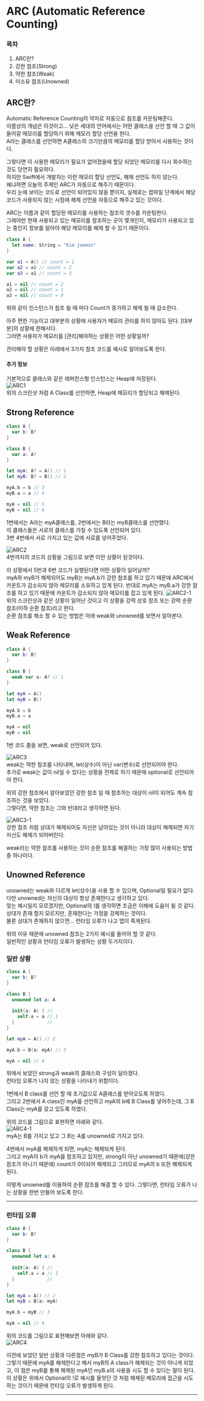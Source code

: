 # ARC (Automatic Reference Counting)
### 목차
1. ARC란?
2. 강한 참조(Strong)
3. 약한 참조(Weak)
4. 미소유 참조(Unowned)

## ARC란?
Automatic Reference Counting의 약자로 자동으로 참조를 카운팅해준다.  
이름상의 개념은 이것이고... 낮은 세대의 언어에서는 어떤 클래스을 선언 할 때 그 값이 들어갈 메모리를 할당하기 위해 메모리 할당 선언을 한다.  
A라는 클래스를 선언하면 A클래스의 크기만큼의 메모리를 할당 받아서 사용하는 것이다.

그렇다면 이 사용한 메모리가 필요가 없어졌을때 할당 되었던 메모리를 다시 회수하는 것도 당연히 필요하다.  
하지만 Swift에서 개발자는 이런 메모리 할당 선언도, 해제 선언도 하지 않는다.  
왜냐하면 오늘의 주제인 ARC가 자동으로 해주기 때문이다.  
우리 눈에 보이는 코드로 선언이 되어있지 않을 뿐이지, 실제로는 컴파일 단계에서 해당 코드가 사용되지 않는 시점에 해제 선언을 자동으로 해주고 있는 것이다.  

ARC는 이름과 같이 할당된 메모리를 사용하는 참조의 갯수를 카운팅한다.  
그래야만 현재 사용되고 있는 메모리를 참조하는 곳이 몇개인지, 메모리가 사용되고 있는 중인지 정보를 알아야 해당 메모리를 해제 할 수 있기 때문이다.  
```Swift
class A {
  let name: String = "Kim jaemin"
}

var a1 = A() // count = 1
var a2 = a1 // count = 2
var a3 = a1 // count = 3

a1 = nil // count = 2
a2 = nil // count = 1
a3 = nil // count = 0
```
위와 같이 인스턴스가 참조 될 때 마다 Count가 증가하고 해제 될 때 감소한다.  

아주 편한 기능이고 대부분의 상황에 사용자가 메모리 관리를 하지 않아도 된다.
[대부분]의 상황에 한해서다.  
그러면 사용자가 메모리를 [관리]해야하는 상황은 어떤 상황일까?

관리해야 할 상황은 아래에서 3가지 참조 코드를 예시로 알아보도록 한다.

#### 추가 정보
기본적으로 클래스와 같은 레퍼런스형 인스턴스는 Heap에 저장된다.  
![ARC1](https://user-images.githubusercontent.com/55477102/128631958-918f1afa-9678-4435-8071-65d66f04050b.png)  
위의 스크린샷 처럼 A Class를 선언하면, Heap에 메모리가 할당되고 해제된다.  

## Strong Reference
```Swift
class A {
  var b: B?
}

class B {
  var a: A?
}

let myA: A? = A() // 1
let myB: B? = B() // 2

myA.b = b // 3
myB.a = a // 4

myA = nil // 5
myB = nil // 6
```
1번에서는 A라는 myA클래스를, 2번에서는 B라는 myB클래스를 선언했다.  
이 클래스들은 서로의 클래스를 가질 수 있도록 선언되어 있다.  
3번 4번에서 서로 가지고 있는 값에 서로를 넣어주었다.  

![ARC2](https://user-images.githubusercontent.com/55477102/128632635-b216732e-f683-4ccf-9191-f124bde112e4.png)  
4번까지의 코드의 상황을 그림으로 보면 이런 상황이 된것이다.  

이 상황에서 5번과 6번 코드가 실행된다면 어떤 상황이 일어날까?  
myA와 myB가 해제되어도 myB는 myA.b가 강한 참조를 하고 있기 때문에 ARC에서 카운트가 감소되지 않아 메모리를 소유하고 있게 된다.
반대로 myA는 myB.a가 강한 참조를 하고 있기 때문에 카운트가 감소되지 않아 메모리를 잡고 있게 된다.
![ARC2-1](https://user-images.githubusercontent.com/55477102/128858172-71b86852-8fd2-44d7-9d32-a43a1c619a48.png)  
위의 스크린샷과 같은 상황이 일어난 것이고 이 상황을 강력 상호 참조 또는 강력 순환 참조(이하 순환 참조)라고 한다.  
순환 참조를 해소 할 수 있는 방법은 아래 weak와 unowned를 보면서 알아본다.  

## Weak Reference
```Swift
class A {
  var b: B?
}

class B {
  weak var a: A? // 1
}

let myA = A()
let myB = B()

myA.b = b
myB.a = a

myA = nil
myB = nil
```
1번 코드 줄을 보면, weak로 선언되어 있다.  

![ARC3](https://user-images.githubusercontent.com/55477102/128632637-abf79fa3-6fcd-4e68-b8a0-83d26b036834.png)  
weak는 약한 참조를 나타내며, let(상수)이 아닌 var(변수)로 선언되어야 한다.  
추가로 weak는 값이 nil일 수 있다는 상황을 전제로 하기 때문에 optional로 선언되어야 한다.  

위의 강한 참조에서 알아보았던 강한 참조 일 때 참조하는 대상이 nil이 되어도 계속 참조하는 것을 보았다.  
그렇다면, 약한 참조는 그와 반대라고 생각하면 된다.  

![ARC3-1](https://user-images.githubusercontent.com/55477102/128862550-41399d8e-28cf-4f8e-847b-adb73990d4d8.png)  
강한 참조 처럼 상대가 해제되어도 자신은 남아있는 것이 아니라 대상이 해제되면 자기 자신도 해제가 되어버린다.  

weak라는 약한 참조를 사용하는 것이 순환 참조를 해결하는 가장 많이 사용되는 방법 중 하나이다.

## Unowned Reference
unowned는 weak와 다르게 let(상수)을 사용 할 수 있으며, Optional일 필요가 없다.  
다만 unowned는 자신의 대상이 항상 존재한다고 생각하고 있다.  
맞는 예시일지 모르겠지만, Optional의 !를 생각하면 조금은 이해에 도움이 될 것 같다.  
상대가 존재 할지 모르지만, 존재한다는 가정을 강제하는 것이다.  
물론 상대가 존재하지 않으면... 런타임 오류가 나고 앱이 죽게된다.

위의 이유 때문에 unowned 참조는 2가지 예시를 들어야 할 것 같다.  
일반적인 상황과 런타임 오류가 발생하는 상황 두가지이다.  

### 일반 상황
```Swift
class A {
  var b: B?
}

class B {
  unowned let a: A
  
  init(a: A) { //
    self.a = a // 1
  }            // 
}

let myA = A() // 2

myA.b = B(a: myA) // 3

myA = nil // 4
```
위에서 보았던 strong과 weak의 클래스와 구성이 달라졌다.  
런타임 오류가 나지 않는 상황을 나타내기 위함이다.  

1번에서 B class를 선언 할 때 초기값으로 A클래스를 받아오도록 하였다.  
그리고 2번에서 A class인 myA를 선언하고 myA의 b에 B Class를 넣어주는데, 그 B Class는 myA를 갖고 있도록 하였다.  

위의 코드를 그림으로 표현하면 아래와 같다.  
![ARC4-1](https://user-images.githubusercontent.com/55477102/128867059-0062140a-9cdd-4e5e-ab58-46f197d69329.png)  
myA는 B를 가지고 있고 그 B는 A를 unowned로 가지고 있다.  

4번에서 myA를 해제하게 되면, myA는 해제되게 된다.  
그리고 myA의 b가 myA를 참조하고 있지만, strong이 아닌 unowned기 때문에(강한 참조가 아니기 때문에) count가 0이되어 해제되고 그러므로 myA의 b 또한 해제되게 된다.  

이렇게 unowned를 이용하여 순환 참조를 해결 할 수 있다.
그렇다면, 런타임 오류가 나는 상황을 한번 만들어 보도록 한다.  
***  
### 런타임 오류
```Swift
class A {
  var b: B?
}

class B {
  unowned let a: A
  
  init(a: A) { //
    self.a = a // 1
  }            // 
}

let myA = A() // 2
let myB = B(a: myA)

myA.b = myB // 3

myA = nil // 4
```
위의 코드를 그림으로 표현해보면 아래와 같다.  
![ARC4](https://user-images.githubusercontent.com/55477102/128867953-b4080623-45ed-4129-8fac-8a1bb20c9d2e.png)

이전에 보았던 일반 상황과 다른점은 myB가 B Class를 강한 참조하고 있다는 것이다.  
그렇기 때문에 myA를 해제한다고 해서 myB의 A class가 해제되는 것이 아니게 되었고, 이 점은 myB를 통해 해제된 myA인 myB.a의 사용을 시도 할 수 있다는 말이 된다.  
이 상황은 위에서 Optional의 !로 예시를 들엇던 것 처럼 해제된 메모리에 접근을 시도하는 것이기 때문에 런타임 오류가 발생하게 된다.  
***  
